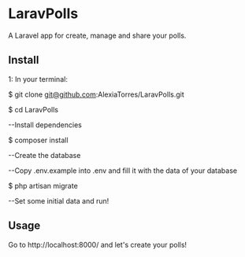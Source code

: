 # LaravPolls
A Laravel app for create, manage and share your polls.

## Install
1: In your terminal:

$ git clone git@github.com:AlexiaTorres/LaravPolls.git

$ cd LaravPolls

--Install dependencies

$ composer install

--Create the database

--Copy .env.example into .env and fill it with the data of your database

$ php artisan migrate

--Set some initial data and run!

## Usage
Go to http://localhost:8000/ and let's create your polls!


